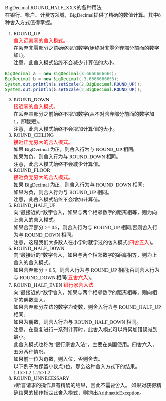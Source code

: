<font face="SimSun" size=3>

BigDecimal.ROUND\_HALF_XXX的各种用法   
在银行、帐户、计费等领域，BigDecimal提供了精确的数值计算。其中8种舍入方式值得掌握。   
1. ROUND_UP   
<font color="Red">舍入远离零的舍入模式。</font>   
在丢弃非零部分之前始终增加数字(始终对非零舍弃部分前面的数字加1)。   
注意，此舍入模式始终不会减少计算值的大小。   
~~~ java
BigDecimal a = new BigDecimal(3.6666666666);
BigDecimal b = new BigDecimal(-3.6666666666);
System.out.println(a.setScale(2,BigDecimal.ROUND_UP));
System.out.println(b.setScale(2,BigDecimal.ROUND_UP));
~~~
2. ROUND_DOWN   
<font color="Red">接近零的舍入模式。</font>   
在丢弃某部分之前始终不增加数字(从不对舍弃部分前面的数字加1，即截短)。   
注意，此舍入模式始终不会增加计算值的大小。   
3. ROUND_CEILING   
<font color="Red">接近正无穷大的舍入模式。</font>   
如果 BigDecimal 为正，则舍入行为与 ROUND_UP 相同;   
如果为负，则舍入行为与 ROUND_DOWN 相同。   
注意，此舍入模式始终不会减少计算值。   
4. ROUND_FLOOR   
<font color="Red">接近负无穷大的舍入模式。</font>   
如果 BigDecimal 为正，则舍入行为与 ROUND_DOWN 相同;   
如果为负，则舍入行为与 ROUND_UP 相同。   
注意，此舍入模式始终不会增加计算值。   
5. ROUND\_HALF_UP   
向“最接近的”数字舍入，如果与两个相邻数字的距离相等，则为向上舍入的舍入模式。   
如果舍弃部分 >= 0.5，则舍入行为与 ROUND\_UP 相同;否则舍入行为与 ROUND_DOWN 相同。   
注意，这是我们大多数人在小学时就学过的舍入模式(<font color="Red">四舍五入</font>)。   
6. ROUND\_HALF\_DOWN   
向“最接近的”数字舍入，如果与两个相邻数字的距离相等，则为上舍入的舍入模式。   
如果舍弃部分 > 0.5，则舍入行为与 ROUND\_UP 相同;否则舍入行为与 ROUND\_DOWN 相同(<font color="Red">五舍六入</font>)。   
7. ROUND\_HALF_EVEN    <font color="Red">银行家舍入法</font>   
向“最接近的”数字舍入，如果与两个相邻数字的距离相等，则向相邻的偶数舍入。   
如果舍弃部分左边的数字为奇数，则舍入行为与 ROUND\_HALF_UP 相同;   
如果为偶数，则舍入行为与 ROUND\_HALF_DOWN 相同。   
注意，在重复进行一系列计算时，此舍入模式可以将累加错误减到最小。   
此舍入模式也称为“银行家舍入法”，主要在美国使用。四舍六入，五分两种情况。   
如果前一位为奇数，则入位，否则舍去。   
以下例子为保留小数点1位，那么这种舍入方式下的结果。   
1.15>1.2 1.25>1.2   
8. ROUND_UNNECESSARY   
v断言请求的操作具有精确的结果，因此不需要舍入。
如果对获得精确结果的操作指定此舍入模式，则抛出ArithmeticException。

</font>